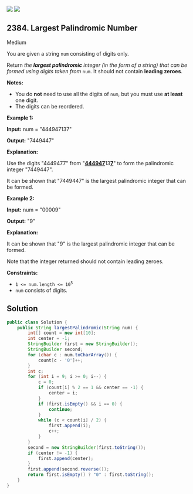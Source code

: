 [![](https://img.shields.io/github/stars/javadev/LeetCode-in-Java?label=Stars&style=flat-square)](https://github.com/javadev/LeetCode-in-Java)
[![](https://img.shields.io/github/forks/javadev/LeetCode-in-Java?label=Fork%20me%20on%20GitHub%20&style=flat-square)](https://github.com/javadev/LeetCode-in-Java/fork)

## 2384\. Largest Palindromic Number

Medium

You are given a string `num` consisting of digits only.

Return _the **largest palindromic** integer (in the form of a string) that can be formed using digits taken from_ `num`. It should not contain **leading zeroes**.

**Notes:**

*   You do **not** need to use all the digits of `num`, but you must use **at least** one digit.
*   The digits can be reordered.

**Example 1:**

**Input:** num = "444947137"

**Output:** "7449447"

**Explanation:**

Use the digits "4449477" from "<ins>**44494**</ins><ins>**7**</ins>13<ins>**7**</ins>" to form the palindromic integer "7449447".

It can be shown that "7449447" is the largest palindromic integer that can be formed.

**Example 2:**

**Input:** num = "00009"

**Output:** "9"

**Explanation:**

It can be shown that "9" is the largest palindromic integer that can be formed.

Note that the integer returned should not contain leading zeroes.

**Constraints:**

*   <code>1 <= num.length <= 10<sup>5</sup></code>
*   `num` consists of digits.

## Solution

```java
public class Solution {
    public String largestPalindromic(String num) {
        int[] count = new int[10];
        int center = -1;
        StringBuilder first = new StringBuilder();
        StringBuilder second;
        for (char c : num.toCharArray()) {
            count[c - '0']++;
        }
        int c;
        for (int i = 9; i >= 0; i--) {
            c = 0;
            if (count[i] % 2 == 1 && center == -1) {
                center = i;
            }
            if (first.isEmpty() && i == 0) {
                continue;
            }
            while (c < count[i] / 2) {
                first.append(i);
                c++;
            }
        }
        second = new StringBuilder(first.toString());
        if (center != -1) {
            first.append(center);
        }
        first.append(second.reverse());
        return first.isEmpty() ? "0" : first.toString();
    }
}
```